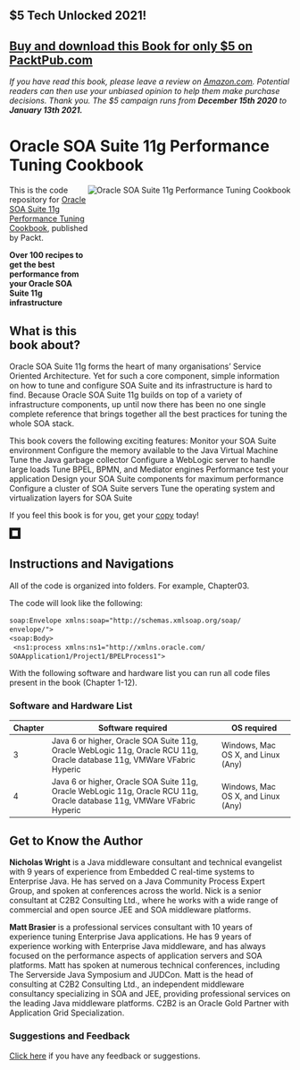 ## $5 Tech Unlocked 2021!
[Buy and download this Book for only $5 on PacktPub.com](https://www.packtpub.com/product/oracle-soa-suite-11g-performance-tuning-cookbook/9781849688840)
-----
*If you have read this book, please leave a review on [Amazon.com](https://www.amazon.com/gp/product/1849688842).     Potential readers can then use your unbiased opinion to help them make purchase decisions. Thank you. The $5 campaign         runs from __December 15th 2020__ to __January 13th 2021.__*

# Oracle SOA Suite 11g Performance Tuning Cookbook

<a href="https://www.packtpub.com/application-development/oracle-soa-suite-11g-performance-tuning-cookbook?utm_source=github&utm_medium=repository&utm_campaign=9781849688840 "><img src="https://d255esdrn735hr.cloudfront.net/sites/default/files/imagecache/ppv4_main_book_cover/8840EN.jpg" alt="Oracle SOA Suite 11g Performance Tuning Cookbook" height="256px" align="right"></a>

This is the code repository for [Oracle SOA Suite 11g Performance Tuning Cookbook](https://www.packtpub.com/application-development/oracle-soa-suite-11g-performance-tuning-cookbook?utm_source=github&utm_medium=repository&utm_campaign=9781849688840 ), published by Packt.

**Over 100 recipes to get the best performance from your Oracle SOA Suite 11g infrastructure**

## What is this book about?
Oracle SOA Suite 11g forms the heart of many organisations’ Service Oriented Architecture. Yet for such a core component, simple information on how to tune and configure SOA Suite and its infrastructure is hard to find. Because Oracle SOA Suite 11g builds on top of a variety of infrastructure components, up until now there has been no one single complete reference that brings together all the best practices for tuning the whole SOA stack.

This book covers the following exciting features:
Monitor your SOA Suite environment 
Configure the memory available to the Java Virtual Machine 
Tune the Java garbage collector 
Configure a WebLogic server to handle large loads 
Tune BPEL, BPMN, and Mediator engines 
Performance test your application 
Design your SOA Suite components for maximum performance 
Configure a cluster of SOA Suite servers 
Tune the operating system and virtualization layers for SOA Suite 

If you feel this book is for you, get your [copy](https://www.amazon.com/dp/1849688842) today!

<a href="https://www.packtpub.com/?utm_source=github&utm_medium=banner&utm_campaign=GitHubBanner"><img src="https://raw.githubusercontent.com/PacktPublishing/GitHub/master/GitHub.png" 
alt="https://www.packtpub.com/" border="5" /></a>

## Instructions and Navigations
All of the code is organized into folders. For example, Chapter03.

The code will look like the following:
```
soap:Envelope xmlns:soap="http://schemas.xmlsoap.org/soap/
envelope/">
<soap:Body>
 <ns1:process xmlns:ns1="http://xmlns.oracle.com/
SOAApplication1/Project1/BPELProcess1">
```


With the following software and hardware list you can run all code files present in the book (Chapter 1-12).
### Software and Hardware List
| Chapter | Software required                                                                                                        | OS required |
| ------- | ------------------------------------------------------------------------------------------------------------------------ | --------------------- |
|     3   | Java 6 or higher, Oracle SOA Suite 11g, Oracle WebLogic 11g, Oracle RCU 11g, Oracle database 11g, VMWare VFabric Hyperic | Windows, Mac OS X, and Linux (Any) |
|     4   | Java 6 or higher, Oracle SOA Suite 11g, Oracle WebLogic 11g, Oracle RCU 11g, Oracle database 11g, VMWare VFabric Hyperic | Windows, Mac OS X, and Linux (Any) |




## Get to Know the Author
**Nicholas Wright**
is a Java middleware consultant and technical evangelist with 9 years of experience from Embedded C real-time systems to Enterprise Java. He has served on a Java Community Process Expert Group, and spoken at conferences across the world. Nick is a senior consultant at C2B2 Consulting Ltd., where he works with a wide range of commercial and open source JEE and SOA middleware platforms.

**Matt Brasier**
is a professional services consultant with 10 years of experience tuning Enterprise Java applications. He has 9 years of experience working with Enterprise Java middleware, and has always focused on the performance aspects of application servers and SOA platforms. Matt has spoken at numerous technical conferences, including The Serverside Java Symposium and JUDCon. Matt is the head of consulting at C2B2 Consulting Ltd., an independent middleware consultancy specializing in SOA and JEE, providing professional services on the leading Java middleware platforms. C2B2 is an Oracle Gold Partner with Application Grid Specialization.


### Suggestions and Feedback
[Click here](https://docs.google.com/forms/d/e/1FAIpQLSdy7dATC6QmEL81FIUuymZ0Wy9vH1jHkvpY57OiMeKGqib_Ow/viewform) if you have any feedback or suggestions.


